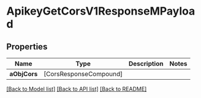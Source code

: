 # ApikeyGetCorsV1ResponseMPayload

## Properties
Name | Type | Description | Notes
------------ | ------------- | ------------- | -------------
**aObjCors** | [CorsResponseCompound] |  | 

[[Back to Model list]](../README.md#documentation-for-models) [[Back to API list]](../README.md#documentation-for-api-endpoints) [[Back to README]](../README.md)


